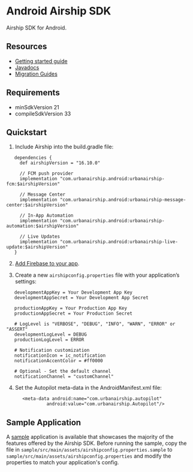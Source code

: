# Android Airship SDK

Airship SDK for Android.

## Resources

- [Getting started guide](http://docs.airship.com/platform/android/)
- [Javadocs](https://docs.airship.com/reference/libraries/android/latest/reference/packages.html)
- [Migration Guides](documentation/migration)

## Requirements
- minSdkVersion 21
- compileSdkVersion 33

## Quickstart

1) Include Airship into the build.gradle file:

```
   dependencies {
     def airshipVersion = "16.10.0"

     // FCM push provider
     implementation "com.urbanairship.android:urbanairship-fcm:$airshipVersion"

     // Message Center
     implementation "com.urbanairship.android:urbanairship-message-center:$airshipVersion"

     // In-App Automation
     implementation "com.urbanairship.android:urbanairship-automation:$airshipVersion"
     
     // Live Updates
     implementation "com.urbanairship.android:urbanairship-live-update:$airshipVersion"
   }
```

2) [Add Firebase to your app](https://firebase.google.com/docs/android/setup#add_firebase_to_your_app).

3) Create a new `airshipconfig.properties` file with your application’s settings:

```
   developmentAppKey = Your Development App Key
   developmentAppSecret = Your Development App Secret

   productionAppKey = Your Production App Key
   productionAppSecret = Your Production Secret

   # LogLevel is "VERBOSE", "DEBUG", "INFO", "WARN", "ERROR" or "ASSERT"
   developmentLogLevel = DEBUG
   productionLogLevel = ERROR

   # Notification customization
   notificationIcon = ic_notification
   notificationAccentColor = #ff0000

   # Optional - Set the default channel
   notificationChannel = "customChannel"
```

4) Set the Autopilot meta-data in the AndroidManifest.xml file:

```
      <meta-data android:name="com.urbanairship.autopilot"
               android:value="com.urbanairship.Autopilot"/>
```

## Sample Application

A [sample](sample) application is available that showcases the majority of the features offered by
the Airship SDK. Before running the sample, copy the file in `sample/src/main/assets/airshipconfig.properties.sample` to
`sample/src/main/assets/airshipconfig.properties` and modify the properties to match your application's config.
